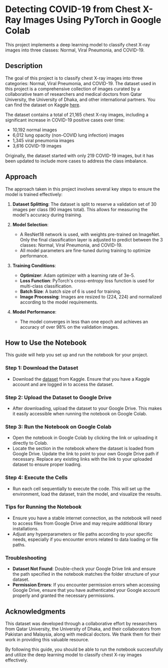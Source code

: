 # Detecting COVID-19 from Chest X-Ray Images Using PyTorch in Google Colab

This project implements a deep learning model to classify chest X-ray images into three classes: Normal, Viral Pneumonia, and COVID-19.

## Description

The goal of this project is to classify chest X-ray images into three categories: Normal, Viral Pneumonia, and COVID-19. The dataset used in this project is a comprehensive collection of images curated by a collaborative team of researchers and medical doctors from Qatar University, the University of Dhaka, and other international partners. You can find the dataset on Kaggle [here](https://www.kaggle.com/datasets/tawsifurrahman/covid19-radiography-database).

The dataset contains a total of 21,165 chest X-ray images, including a significant increase in COVID-19 positive cases over time:

- 10,192 normal images
- 6,012 lung opacity (non-COVID lung infection) images
- 1,345 viral pneumonia images
- 3,616 COVID-19 images

Originally, the dataset started with only 219 COVID-19 images, but it has been updated to include more cases to address the class imbalance.

## Approach

The approach taken in this project involves several key steps to ensure the model is trained effectively:

1. **Dataset Splitting**: The dataset is split to reserve a validation set of 30 images per class (90 images total). This allows for measuring the model's accuracy during training.

2. **Model Selection**: 
   - A ResNet18 network is used, with weights pre-trained on ImageNet. Only the final classification layer is adjusted to predict between the 3 classes: Normal, Viral Pneumonia, and COVID-19.
   - All model parameters are fine-tuned during training to optimize performance.

3. **Training Conditions**:
   - **Optimizer**: Adam optimizer with a learning rate of 3e-5.
   - **Loss Function**: PyTorch's cross-entropy loss function is used for multi-class classification.
   - **Batch Size**: A batch size of 6 is used for training.
   - **Image Processing**: Images are resized to (224, 224) and normalized according to the model requirements.

4. **Model Performance**:
   - The model converges in less than one epoch and achieves an accuracy of over 98% on the validation images.

## How to Use the Notebook

This guide will help you set up and run the notebook for your project.

### Step 1: Download the Dataset
- Download the [dataset](https://www.kaggle.com/datasets/tawsifurrahman/covid19-radiography-database) from Kaggle. Ensure that you have a Kaggle account and are logged in to access the dataset.

### Step 2: Upload the Dataset to Google Drive
- After downloading, upload the dataset to your Google Drive. This makes it easily accessible when running the notebook on Google Colab.

### Step 3: Run the Notebook on Google Colab
- Open the notebook in Google Colab by clicking the link or uploading it directly to Colab.
- Locate the section in the notebook where the dataset is loaded from Google Drive. Update the link to point to your own Google Drive path if necessary. Replace any existing links with the link to your uploaded dataset to ensure proper loading.

### Step 4: Execute the Cells
- Run each cell sequentially to execute the code. This will set up the environment, load the dataset, train the model, and visualize the results.

### Tips for Running the Notebook
- Ensure you have a stable internet connection, as the notebook will need to access files from Google Drive and may require additional library installations.
- Adjust any hyperparameters or file paths according to your specific needs, especially if you encounter errors related to data loading or file paths.

### Troubleshooting
- **Dataset Not Found**: Double-check your Google Drive link and ensure the path specified in the notebook matches the folder structure of your dataset.
- **Permission Errors**: If you encounter permission errors when accessing Google Drive, ensure that you have authenticated your Google account properly and granted the necessary permissions.

## Acknowledgments
This dataset was developed through a collaborative effort by researchers from Qatar University, the University of Dhaka, and their collaborators from Pakistan and Malaysia, along with medical doctors. We thank them for their work in providing this valuable resource.

By following this guide, you should be able to run the notebook successfully and utilize the deep learning model to classify chest X-ray images effectively.
